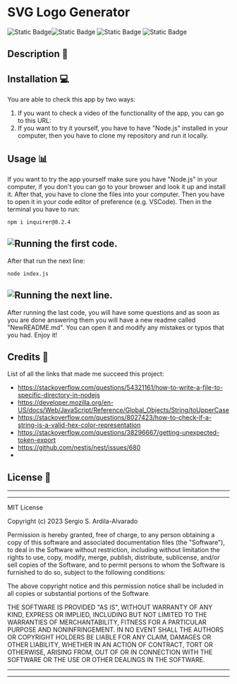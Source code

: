 # SVG Logo Generator
![Static Badge](https://img.shields.io/badge/JavaScript-F7DF1E?style=for-the-badge&logo=javascript&labelColor=black)![Static Badge](https://img.shields.io/badge/Node.js-%23339933?style=for-the-badge&logo=node.js&labelColor=black)
![Static Badge](https://img.shields.io/badge/JEST%20-%20%23C21325?style=for-the-badge&logo=jest&logoColor=%23C21325&labelColor=black)
![Static Badge](https://img.shields.io/badge/MIT-%2316A5F3?style=for-the-badge&label=License)

## Description  :bookmark_tabs:


## Installation :computer:


You are able to check this app by two ways:

 1. If you want to check a video of the functionality of the app, you can go to this URL: 
 2. If you want to try it yourself, you have to have "Node.js" installed in your computer, then you have to clone my repository and run it locally.

## Usage :bar_chart:

If you want to try the app yourself make sure you have "Node.js" in your computer, if you don't you can go to your browser and look it up and install it. After that, you have to clone the files into your computer. Then you have to open it in your code editor of preference (e.g. VSCode). Then in the terminal you have to run:
    
    npm i inquirer@8.2.4

 
 ![Running the first code.](public/inquirer1.png)
 ---
After that run the next line:

    node index.js

 ![Running the next line.](public/inquirer2.png)
 ---
After running the last code, you will have some questions and as soon as you are done answering them you will have a new readme called "NewREADME.md". You can open it and modify any mistakes or typos that you had. Enjoy it!


## Credits :email:

List of all the links that made me succeed this project:
- https://stackoverflow.com/questions/54321161/how-to-write-a-file-to-specific-directory-in-nodejs
- https://developer.mozilla.org/en-US/docs/Web/JavaScript/Reference/Global_Objects/String/toUpperCase
- https://stackoverflow.com/questions/8027423/how-to-check-if-a-string-is-a-valid-hex-color-representation
- https://stackoverflow.com/questions/38296667/getting-unexpected-token-export 
- https://github.com/nestjs/nest/issues/680
- 


## License :memo:
---
---
MIT License

Copyright (c) 2023 Sergio S. Ardila-Alvarado

Permission is hereby granted, free of charge, to any person obtaining a copy
of this software and associated documentation files (the "Software"), to deal
in the Software without restriction, including without limitation the rights
to use, copy, modify, merge, publish, distribute, sublicense, and/or sell
copies of the Software, and to permit persons to whom the Software is
furnished to do so, subject to the following conditions:

The above copyright notice and this permission notice shall be included in all
copies or substantial portions of the Software.

THE SOFTWARE IS PROVIDED "AS IS", WITHOUT WARRANTY OF ANY KIND, EXPRESS OR
IMPLIED, INCLUDING BUT NOT LIMITED TO THE WARRANTIES OF MERCHANTABILITY,
FITNESS FOR A PARTICULAR PURPOSE AND NONINFRINGEMENT. IN NO EVENT SHALL THE
AUTHORS OR COPYRIGHT HOLDERS BE LIABLE FOR ANY CLAIM, DAMAGES OR OTHER
LIABILITY, WHETHER IN AN ACTION OF CONTRACT, TORT OR OTHERWISE, ARISING FROM,
OUT OF OR IN CONNECTION WITH THE SOFTWARE OR THE USE OR OTHER DEALINGS IN THE
SOFTWARE.

---
---
